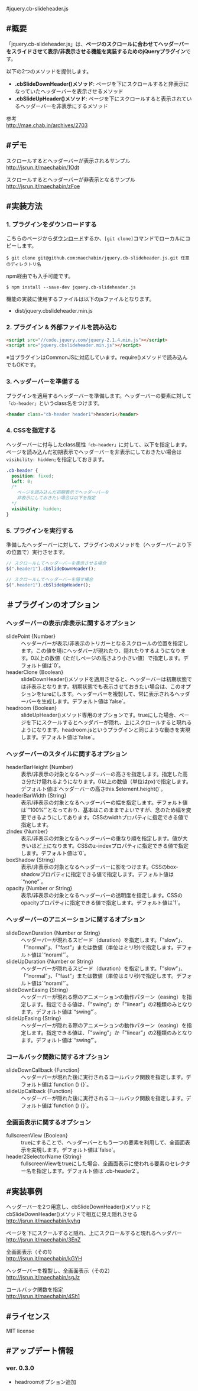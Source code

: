 #jquery.cb-slideheader.js

## #概要
「jquery.cb-slideheader.js」は、**ページのスクロールに合わせてヘッダーバーをスライドさせて表示/非表示させる機能を実装するためのjQueryプラグイン**です。

以下の2つのメソッドを提供します。
- **.cbSlideDownHeader()メソッド**: ページを下にスクロールすると非表示になっていたヘッダーバーを表示させるメソッド
- **.cbSlideUpHeader()メソッド**: ページを下にスクロールすると表示されているヘッダーバーを非表示にするメソッド

参考<br>
http://mae.chab.in/archives/2703

## #デモ

スクロールするとヘッダーバーが表示されるサンプル<br>
http://jsrun.it/maechabin/1Odt

スクロールするとヘッダーバーが非表示となるサンプル<br>
http://jsrun.it/maechabin/zFoe


## #実装方法

### 1. プラグインをダウンロードする

こちらのページから[ダウンロード](https://github.com/maechabin/jquery.cb-slideheader.js/archive/master.zip)するか、`[git clone]`コマンドでローカルにコピーします。

```
$ git clone git@github.com:maechabin/jquery.cb-slideheader.js.git 任意のディレクトリ名
```

npm経由でも入手可能です。
```
$ npm install --save-dev jquery.cb-slideheader.js
```

機能の実装に使用するファイルは以下のjsファイルとなります。
- dist/jquery.cbslideheader.min.js


### 2. プラグイン & 外部ファイルを読み込む

```html
<script src="//code.jquery.com/jquery-2.1.4.min.js"></script>
<script src="jquery.cbslideheader.min.js"></script>
```

※当プラグインはCommonJSに対応しています。require()メソッドで読み込んでもOKです。

### 3. ヘッダーバーを準備する

プラグインを適用するヘッダーバーを準備します。ヘッダーバーの要素に対して`「cb-header」`というclass名をつけます。

```html
<header class="cb-header header1">header1</header>
```
### 4. CSSを指定する

ヘッダーバーに付与したclass属性`「cb-header」`に対して、以下を指定します。ページを読み込んだ初期表示でヘッダーバーを非表示にしておきたい場合は`visibility: hidden;`を指定しておきます。

```css
.cb-header {
  position: fixed;
  left: 0;
  /*
    ページを読み込んだ初期表示でヘッダーバーを
    非表示にしておきたい場合は以下を指定
  */
  visibility: hidden;
}
```

### 5. プラグインを実行する

準備したヘッダーバーに対して、プラグインのメソッドを（ヘッダーバーより下の位置で）実行させます。

```JavaScript
// スクロールしてヘッダーバーを表示させる場合
$(".header1").cbSlideDownHeader();
```

```JavaScript
// スクロールしてヘッダーバーを隠す場合
$(".header1").cbSlideUpHeader();
```

## ＃プラグインのオプション


### ヘッダーバーの表示/非表示に関するオプション


<dl>
<dt>slidePoint {Number}</dt>
<dd>ヘッダーバーが表示/非表示のトリガーとなるスクロールの位置を指定します。この値を境にヘッダバーが現れたり、隠れたりするようになります。0以上の数値（ただしページの高さより小さい値）で指定します。デフォルト値は`0`。</dd>

<dt>headerClone {Boolean}</dt>
<dd>slideDownHeader()メソッドを適用させると、ヘッダーバーは初期状態では非表示となります。初期状態でも表示させておきたい場合は、このオプションをtureにします。ヘッダーバーを複製して、常に表示されるヘッダーバーを生成します。デフォルト値は`false`。</dd>

<dt>headroom {Boolean}</dt>
<dd>slideUpHeader()メソッド専用のオプションです。trueにした場合、ページを下にスクールするとヘッダバーが隠れ、上にスクロールすると現れるようになります。headroom.jsというプラグインと同じような動きを実現します。デフォルト値は`false`。</dd>
</dl>

### ヘッダーバーのスタイルに関するオプション

<dl>
<dt>headerBarHeight {Number}</dt>
<dd>表示/非表示の対象となるヘッダーバーの高さを指定します。指定した高さ分だけ隠れるようになります。0以上の数値（単位はpx)で指定します。デフォルト値は`ヘッダーバーの高さthis.$element.height()`。</dd>

<dt>headerBarWidth {String}</dt>
<dd>表示/非表示の対象となるヘッダーバーの幅を指定します。デフォルト値は`“100%”`となっており、基本はこのままでよいですが、念のため幅を変更できるようにしてあります。CSSのwidthプロパティに指定できる値で指定します。</dd>

<dt>zIndex {Number}</dt>
<dd>表示/非表示の対象となるヘッダーバーの重なり順を指定します。値が大きいほど上になります。CSSのz-indexプロパティに指定できる値で指定します。デフォルト値は`0`。</dd>

<dt>boxShadow {String}</dt>
<dd>表示/非表示の対象となるヘッダーバーに影をつけます。CSSのbox-shadowプロパティに指定できる値で指定します。デフォルト値は`“none”`。</dd>

<dt>opacity {Number or String}</dt>
<dd>表示/非表示の対象となるヘッダーバーの透明度を指定します。CSSのopacityプロパティに指定できる値で指定します。デフォルト値は`1`。</dd>
</dl>

### ヘッダーバーのアニメーションに関するオプション

<dl>
<dt>slideDownDuration {Number or String}</dt>
<dd>ヘッダーバーが現れるスピード（duration）を指定します。「”slow”」、「”normal”」、「”fast”」または数値（単位はミリ秒)で指定します。デフォルト値は`“noraml”`。</dd>

<dt>slideUpDuration {Number or String}</dt>
<dd>ヘッダーバーが隠れるスピード（duration）を指定します。「”slow”」、「”normal”」、「”fast”」または数値（単位はミリ秒)で指定します。デフォルト値は`“noraml”`。</dd>

<dt>slideDownEasing {String}</dt>
<dd>ヘッダーバーが現れる際のアニメーションの動作パターン（easing）を指定します。指定できる値は、「”swing”」か「”linear”」の2種類のみとなります。デフォルト値は`“swing”`。</dd>

<dt>slideUpEasing {String}</dt>
<dd>ヘッダーバーが隠れる際のアニメーションの動作パターン（easing）を指定します。指定できる値は、「”swing”」か「”linear”」の2種類のみとなります。デフォルト値は`“swing”`。</dd>
</dl>

### コールバック関数に関するオプション

<dl>
<dt>slideDownCallback {Function}</dt>
<dd>ヘッダーバーが現れた後に実行されるコールバック関数を指定します。デフォルト値は`function () {}`。</dd>

<dt>slideUpCallback {Function}
<dd>ヘッダーバーが隠れた後に実行されるコールバック関数を指定します。デフォルト値は`function () {}`。</dd>
</dl>

### 全画面表示に関するオプション

<dl>
<dt>fullscreenView {Boolean}</dt>
<dd>trueにすることで、ヘッダーバーともう一つの要素を利用して、全画面表示を実現します。デフォルト値は`false`。</dd>

<dt>header2SelectorName {String}</dt>
<dd>fullscreenViewをtrueにした場合、全画面表示に使われる要素のセレクター名を指定します。デフォルト値は`.cb-header2`。</dd>
</dl>


## #実装事例

ヘッダーバーを2つ用意し、cbSlideDownHeader()メソッドとcbSlideDownHeader()メソッドで相互に見え隠れさせる<br>
http://jsrun.it/maechabin/kyhg

ページを下にスクールすると隠れ、上にスクロールすると現れるヘッダバー<br>
http://jsrun.it/maechabin/3EnZ

全画面表示（その1）<br>
http://jsrun.it/maechabin/kGYH

ヘッダーバーを複製し、全画面表示（その2）<br>
http://jsrun.it/maechabin/sgJz

コールバック関数を指定<br>
http://jsrun.it/maechabin/4Sh1


## #ライセンス
MIT license

## #アップデート情報

### ver. 0.3.0
- headroomオプション追加
